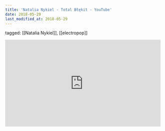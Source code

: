```yaml
---
title: 'Natalia Nykiel - Total Błękit - YouTube'
date: 2018-05-29
last_modified_at: 2018-05-29
---
```

tagged: [[Natalia Nykiel]], [[electropop]]
<iframe allow="accelerometer; autoplay; clipboard-write; encrypted-media; gyroscope; picture-in-picture" allowfullscreen="" frameborder="0" height="281" id="youtube_iframe" src="https://www.youtube.com/embed/weeZJTHKgtc?feature=oembed&amp;enablejsapi=1&amp;origin=https://safe.txmblr.com&amp;wmode=opaque" width="500"></iframe>